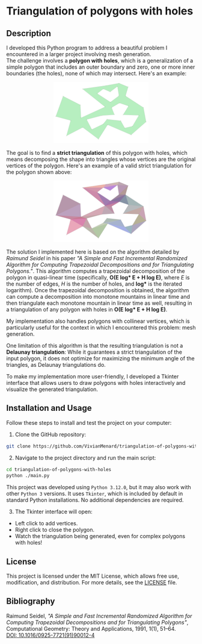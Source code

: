 # Triangulation of polygons with holes

## Description

I developed this Python program to address a beautiful problem I encountered in a larger project involving mesh generation.  
The challenge involves a **polygon with holes**, which is a generalization of a simple polygon that includes an outer boundary and zero, one or more inner boundaries (the holes), none of which may intersect. Here's an example:

<div align="center">
  <img src="screenshots/polygon_with_holes.png" alt="Polygon with holes" style="width: 50%;" />
</div>

The goal is to find a **strict triangulation** of this polygon with holes, which means decomposing the shape into triangles whose vertices are the original vertices of the polygon. Here's an example of a valid strict triangulation for the polygon shown above:

<div align="center">
  <img src="screenshots/triangulated_polygon_with_holes.png" alt="Triangulated polygon with holes" style="width: 50%;" />
</div>

The solution I implemented here is based on the algorithm detailed by _Raimund Seidel_ in his paper _"A Simple and Fast Incremental Randomized Algorithm for Computing Trapezoidal Decompositions and for Triangulating Polygons."_. This algorithm computes a trapezoidal decomposition of the polygon in quasi-linear time (specifically, **O(E log\* E + H log E)**, where _E_ is the number of edges, _H_ is the number of holes, and **log\*** is the iterated logarithm). Once the trapezoidal decomposition is obtained, the algorithm can compute a decomposition into monotone mountains in linear time and then triangulate each monotone mountain in linear time as well, resulting in a triangulation of any polygon with holes in **O(E log\* E + H log E)**.

My implementation also handles polygons with collinear vertices, which is particularly useful for the context in which I encountered this problem: mesh generation.

One limitation of this algorithm is that the resulting triangulation is not a **Delaunay triangulation**: While it guarantees a strict triangulation of the input polygon, it does not optimize for maximizing the minimum angle of the triangles, as Delaunay triangulations do.

To make my implementation more user-friendly, I developed a Tkinter interface that allows users to draw polygons with holes interactively and visualize the generated triangulation.

## Installation and Usage

Follow these steps to install and test the project on your computer:

1. Clone the GitHub repository:

```bash
git clone https://github.com/VivianMenard/triangulation-of-polygons-with-holes.git
```

2. Navigate to the project directory and run the main script:

```bash
cd triangulation-of-polygons-with-holes
python ./main.py
```

This project was developed using `Python 3.12.0`, but it may also work with other `Python 3` versions.
It uses `Tkinter`, which is included by default in standard Python installations. No additional dependencies are required.

3. The Tkinter interface will open:

- Left click to add vertices.
- Right click to close the polygon.
- Watch the triangulation being generated, even for complex polygons with holes!

## License

This project is licensed under the MIT License, which allows free use, modification, and distribution. For more details, see the [LICENSE](LICENCE) file.

## Bibliography

Raimund Seidel, _"A Simple and Fast Incremental Randomized Algorithm for Computing Trapezoidal Decompositions and for Triangulating Polygons"_, Computational Geometry: Theory and Applications, 1991, 1(1), 51–64.  
[DOI: 10.1016/0925-7721(91)90012-4](<https://doi.org/10.1016/0925-7721(91)90012-4>)
